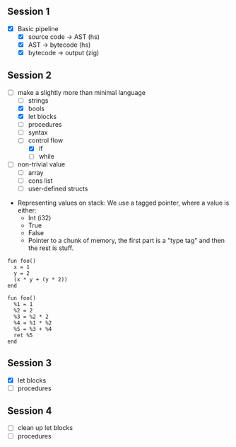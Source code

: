 ## Session 1

- [x] Basic pipeline
  - [x] source code -> AST (hs)
  - [x] AST -> bytecode (hs)
  - [x] bytecode -> output (zig)

## Session 2

- [ ] make a slightly more than minimal language
  - [ ] strings
  - [x] bools
  - [x] let blocks
  - [ ] procedures
  - [ ] syntax
  - [ ] control flow
    - [x] if
    - [ ] while

- [ ] non-trivial value
  - [ ] array
  - [ ] cons list
  - [ ] user-defined structs

- Representing values on stack:
  We use a tagged pointer, where a value is either:
  - Int (i32)
  - True
  - False
  - Pointer to a chunk of memory, the first part is a "type tag" and then the rest is stuff.

```
fun foo()
  x = 1
  y = 2
  (x * y + (y * 2))
end

fun foo()
  %1 = 1
  %2 = 2
  %3 = %2 * 2
  %4 = %1 * %2
  %5 = %3 + %4
  ret %5
end
```

## Session 3

- [x] let blocks
- [ ] procedures

## Session 4

- [ ] clean up let blocks
- [ ] procedures
